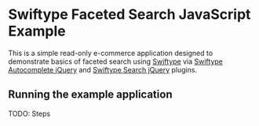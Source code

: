 # Swiftype Faceted Search JavaScript Example

This is a simple read-only e-commerce application designed to demonstrate basics of faceted search using [Swiftype](https://swiftype.com) via [Swiftype Autocomplete jQuery](https://github.com/swiftype/swiftype-autocomplete-jquery) and [Swiftype Search jQuery](https://github.com/swiftype/swiftype-search-jquery) plugins.

## Running the example application

TODO: Steps



